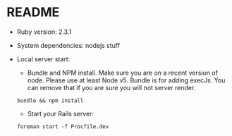 # README

* Ruby version: 2.3.1

* System dependencies: nodejs stuff 

* Local server start:

  - Bundle and NPM install. Make sure you are on a recent version of node.
    Please use at least Node v5. Bundle is for adding execJs. You can
    remove that if you are sure you will not server render.
  ```
  bundle && npm install
  ```
  
  - Start your Rails server:
  ```
  foreman start -f Procfile.dev
  ```
